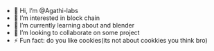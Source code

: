 - 👋 Hi, I’m @Agathi-labs
- 👀 I’m interested in block chain
- 🌱 I’m currently learning about and blender 
- 💞️ I’m looking to collaborate on some project
- ⚡ Fun fact: do you like cookies(its not about cookkies you think bro)

<!---
Agathi-labs/Agathi-labs is a ✨ special ✨ repository because its `README.md` (this file) appears on your GitHub profile.
You can click the Preview link to take a look at your changes.
--->
